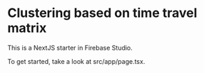 # Clustering based on time travel matrix

This is a NextJS starter in Firebase Studio.

To get started, take a look at src/app/page.tsx.
